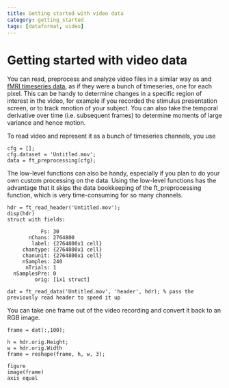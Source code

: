 ```yaml
---
title: Getting started with video data
category: getting_started
tags: [dataformat, video]
---
```


# Getting started with video data

You can read, preprocess and analyze video files in a similar way as and [fMRI timeseries data](/getting_started/fmri), as if they were a bunch of timeseries, one for each pixel. This can be handy to determine changes in a specific region of interest in the video, for example if you recorded the stimulus presentation screen, or to track mnotion of your subject. You can also take the temporal derivative over time (i.e. subsequent frames) to determine moments of large variance and hence motion.

To read video and represent it as a bunch of timeseries channels, you use

    cfg = [];
    cfg.dataset = 'Untitled.mov';
    data = ft_preprocessing(cfg);

The low-level functions can also be handy, especially if you plan to do your own custom processing on the data. Using the low-level functions has the advantage that it skips the data bookkeeping of the ft_preprocessing function, which is very time-consuming for so many channels.

    hdr = ft_read_header('Untitled.mov');
    disp(hdr)
    struct with fields:

               Fs: 30
           nChans: 2764800
            label: {2764800x1 cell}
         chantype: {2764800x1 cell}
         chanunit: {2764800x1 cell}
         nSamples: 240
          nTrials: 1
      nSamplesPre: 0
             orig: [1x1 struct]

    dat = ft_read_data('Untitled.mov', 'header', hdr); % pass the previously read header to speed it up

You can take one frame out of the video recording and convert it back to an RGB image.

    frame = dat(:,100);

    h = hdr.orig.Height;
    w = hdr.orig.Width
    frame = reshape(frame, h, w, 3);

    figure
    image(frame)
    axis equal
